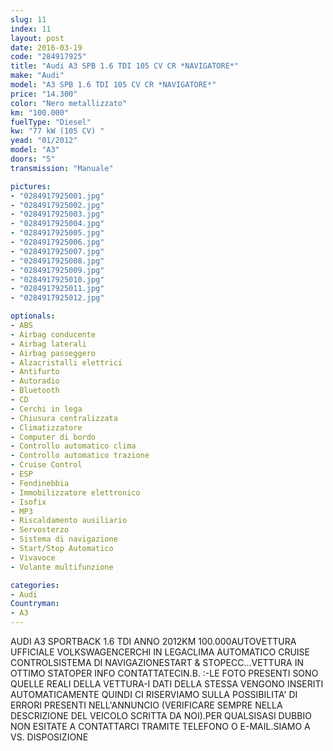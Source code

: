 ```yaml
---
slug: 11
index: 11
layout: post
date: 2016-03-19
code: "284917925"
title: "Audi A3 SPB 1.6 TDI 105 CV CR *NAVIGATORE*"
make: "Audi"
model: "A3 SPB 1.6 TDI 105 CV CR *NAVIGATORE*"
price: "14.300"
color: "Nero metallizzato"
km: "100.000"
fuelType: "Diesel"
kw: "77 kW (105 CV) "
yead: "01/2012"
model: "A3"
doors: "5"
transmission: "Manuale"

pictures:
- "0284917925001.jpg"
- "0284917925002.jpg"
- "0284917925003.jpg"
- "0284917925004.jpg"
- "0284917925005.jpg"
- "0284917925006.jpg"
- "0284917925007.jpg"
- "0284917925008.jpg"
- "0284917925009.jpg"
- "0284917925010.jpg"
- "0284917925011.jpg"
- "0284917925012.jpg"

optionals:
- ABS
- Airbag conducente
- Airbag laterali
- Airbag passeggero
- Alzacristalli elettrici
- Antifurto
- Autoradio
- Bluetooth
- CD
- Cerchi in lega
- Chiusura centralizzata
- Climatizzatore
- Computer di bordo
- Controllo automatico clima
- Controllo automatico trazione
- Cruise Control
- ESP
- Fendinebbia
- Immobilizzatore elettronico
- Isofix
- MP3
- Riscaldamento ausiliario
- Servosterzo
- Sistema di navigazione
- Start/Stop Automatico
- Vivavoce
- Volante multifunzione

categories:
- Audi
Countryman:
- A3
---
```

AUDI A3 SPORTBACK 1.6 TDI ANNO 2012KM 100.000AUTOVETTURA UFFICIALE VOLKSWAGENCERCHI IN LEGACLIMA AUTOMATICO CRUISE CONTROLSISTEMA DI NAVIGAZIONESTART & STOPECC...VETTURA IN OTTIMO STATOPER INFO CONTATTATECIN.B. :-LE FOTO PRESENTI SONO QUELLE REALI DELLA VETTURA-I DATI DELLA STESSA VENGONO INSERITI AUTOMATICAMENTE QUINDI CI RISERVIAMO SULLA POSSIBILITA' DI ERRORI PRESENTI NELL'ANNUNCIO (VERIFICARE SEMPRE NELLA DESCRIZIONE DEL VEICOLO SCRITTA DA NOI).PER QUALSISASI DUBBIO NON ESITATE A CONTATTARCI TRAMITE TELEFONO O E-MAIL.SIAMO A VS. DISPOSIZIONE